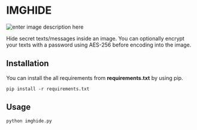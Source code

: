 ﻿# IMGHIDE

![enter image description here](https://i.ibb.co/MZR48SH/imgide-sc.png)

Hide secret texts/messages inside an image. You can optionally encrypt your texts with a password using AES-256 before encoding into the image.


## Installation
You can install the all requirements from **requirements.txt** by using pip.

    pip install -r requirements.txt


## Usage

    python imghide.py
